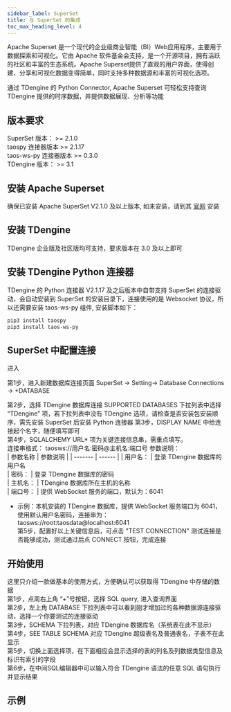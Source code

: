 ```yaml
---
sidebar_label: SuperSet
title: 与 SuperSet 的集成
toc_max_heading_level: 4
---
```

‌Apache Superset‌ 是一个现代的企业级商业智能（BI）Web应用程序，主要用于数据探索和可视化。它由 Apache 软件基金会支持，是一个开源项目，拥有活跃的社区和丰富的生态系统。Apache Superset提供了直观的用户界面，使得创建、分享和可视化数据变得简单，同时支持多种数据源和丰富的可视化选项‌。

通过 TDengine 的 Python Connector, ‌Apache Superset‌ 可轻松支持查询 TDengine 提供的时序数据，并提供数据展现、分析等功能

## 版本要求
SuperSet 版本： >= 2.1.0   
taospy 连接器版本 >= 2.1.17  
taos-ws-py 连接器版本 >= 0.3.0   
TDengine 版本： >= 3.1  

## 安装 Apache Superset
确保已安装 Apache SuperSet V2.1.0 及以上版本, 如未安装，请到其 [官网](https://superset.apache.org/) 安装

## 安装 TDengine
TDengine 企业版及社区版均可支持，要求版本在 3.0 及以上即可

## 安装 TDengine Python 连接器
TDengine 的 Python 连接器 V2.1.17 及之后版本中自带支持 SuperSet 的连接驱动，会自动安装到 SuperSet 的安装目录下，连接使用的是 Websocket 协议，所以还需要安装 taos-ws-py 组件, 安装脚本如下：   
```bash
pip3 install taospy
pip3 install taos-ws-py
```

## SuperSet 中配置连接
进入

第1步，进入新建数据库连接页面 
     SuperSet -> Setting-> Database Connections -> +DATABASE   

第2步，选择 TDengine 数据库连接
   SUPPORTED DATABASES 下拉列表中选择 “TDengine” 项，若下拉列表中没有 TDengine 选项，请检查是否安装包安装顺序，需先安装 SuperSet 后安装 Python 连接器
第3步，DISPLAY NAME 中给连接起个名字，随便填写即可   
第4步，SQLALCHEMY URL* 项为关键连接信息串，需重点填写。   
       连接串格式： taosws://用户名:密码@主机名:端口号
       参数说明：   
       | 参数名称 | 参数说明 |
       | ------- | ------  |
       | 用户名： | 登录 TDengine 数据库的用户名  
       | 密码：   | 登录 TDengine 数据库的密码  
       | 主机名： | TDengine 数据库所在主机的名称  
       | 端口号： | 提供 WebSocket 服务的端口，默认为：6041  
         

- 示例：本机安装的 TDengine 数据库，提供 WebSocket 服务端口为 6041，使用默认用户名密码，连接串为：    
       taosws://root:taosdata@localhost:6041  
第5步，配置好以上关键信息后，可点击 "TEST CONNECTION" 测试连接是否能够成功，测试通过后点 CONNECT 按钮，完成连接
       

## 开始使用
这里只介绍一款做基本的使用方式，方便确认可以获取得 TDengine 中存储的数据  
第1步，点周右上角 “+”号按钮，选择 SQL query, 进入查询界面  
第2步，左上角 DATABASE 下拉列表中可以看到刚才增加过的各种数据源连接驱动，选择一个你要测试的连接驱动  
第3步，SCHEMA 下拉列表，对应 TDengine 数据库名（系统表在此不显示）  
第4步，SEE TABLE SCHEMA 对应 TDengine 超级表名及普通表名，子表不在此显示  
第5步，切换上面选择项，在下面相应会显示选择的表的列名及列数据类型信息及标识有索引的字段  
第6步，在中间SQL编辑器中可以输入符合 TDengine 语法的任意 SQL 语句执行并显示结果  

## 示例